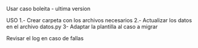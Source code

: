 Usar caso boleita - ultima version

USO
1.- Crear carpeta con los archivos necesarios
2.- Actualizar los datos en el archivo datos.py
3- Adaptar la plantilla al caso a migrar

Revisar el log en caso de fallas